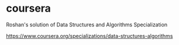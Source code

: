 # coursera
Roshan's solution of Data Structures and Algorithms Specialization

https://www.coursera.org/specializations/data-structures-algorithms
